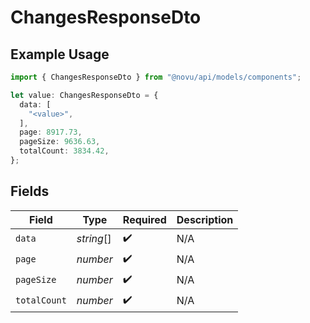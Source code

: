 # ChangesResponseDto

## Example Usage

```typescript
import { ChangesResponseDto } from "@novu/api/models/components";

let value: ChangesResponseDto = {
  data: [
    "<value>",
  ],
  page: 8917.73,
  pageSize: 9636.63,
  totalCount: 3834.42,
};
```

## Fields

| Field              | Type               | Required           | Description        |
| ------------------ | ------------------ | ------------------ | ------------------ |
| `data`             | *string*[]         | :heavy_check_mark: | N/A                |
| `page`             | *number*           | :heavy_check_mark: | N/A                |
| `pageSize`         | *number*           | :heavy_check_mark: | N/A                |
| `totalCount`       | *number*           | :heavy_check_mark: | N/A                |